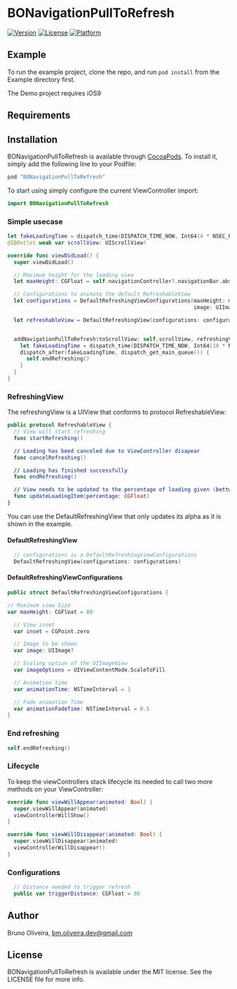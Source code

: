 # BONavigationPullToRefresh

[![Version](https://img.shields.io/cocoapods/v/BONavigationPullToRefresh.svg?style=flat)](http://cocoapods.org/pods/BONavigationPullToRefresh)
[![License](https://img.shields.io/cocoapods/l/BONavigationPullToRefresh.svg?style=flat)](http://cocoapods.org/pods/BONavigationPullToRefresh)
[![Platform](https://img.shields.io/cocoapods/p/BONavigationPullToRefresh.svg?style=flat)](http://cocoapods.org/pods/BONavigationPullToRefresh)

## Example

To run the example project, clone the repo, and run `pod install` from the Example directory first.

The Demo project requires iOS9

## Requirements


## Installation

BONavigationPullToRefresh is available through [CocoaPods](http://cocoapods.org). To install
it, simply add the following line to your Podfile:

```ruby
pod "BONavigationPullToRefresh"
```

To start using simply configure the current ViewController import:

```swift
import BONavigationPullToRefresh
```

### Simple usecase

```swift 
let fakeLoadingTime = dispatch_time(DISPATCH_TIME_NOW, Int64(4 * NSEC_PER_SEC))
@IBOutlet weak var scrollView: UIScrollView!

override func viewDidLoad() {
  super.viewDidLoad()

  // Maximum height for the loading view
  let maxHeight: CGFloat = self.navigationController?.navigationBar.absoluteHeight ?? 10

  // Configurations to animate the default RefreshableView
  let configurations = DefaultRefreshingViewConfigurations(maxHeight: maxHeight,
                                                           image: UIImage(named: "sample"))

  let refreshableView = DefaultRefreshingView(configurations: configurations)


  addNavigationPullToRefresh(toScrollView: self.scrollView, refreshingView: refreshableView) {
    let fakeLoadingTime = dispatch_time(DISPATCH_TIME_NOW, Int64(10 * NSEC_PER_SEC))
    dispatch_after(fakeLoadingTime, dispatch_get_main_queue()) {
      self.endRefreshing()
    }
  }
}
```




### RefreshingView
The refreshingView is a UIView that conforms to protocol RefreshableView:

```swift
public protocol RefreshableView {
  // View will start refreshing 
  func startRefreshing()

  // Loading has beed canceled due to ViewController disapear
  func cancelRefreshing()

  // Loading has finished successfully
  func endRefreshing()

  // View needs to be updated to the percentage of loading given (bettween 0 - 1)
  func updateLoadingItem(percentage: CGFloat)
}
```
You can use the DefaultRefreshingView that only updates its alpha as it is shown in the example.

#### DefaultRefreshingView

```swift
  // configurations is a DefaultRefreshingViewConfigurations
  DefaultRefreshingView(configurations: configurations)
```

#### DefaultRefreshingViewConfigurations

```swift
public struct DefaultRefreshingViewConfigurations {

// Maximum view Size
var maxHeight: CGFloat = 80

  // View inset
  var inset = CGPoint.zero

  // Image to be shown
  var image: UIImage?

  // Scaling option of the UIImageView
  var imageOptions = UIViewContentMode.ScaleToFill

  // Animation time
  var animationTime: NSTimeInterval = 1

  // Fade animation Time
  var animationFadeTime: NSTimeInterval = 0.5
}
```

### End refreshing

```swift
self.endRefreshing()
```

### Lifecycle
To keep the viewControllers stack lifecycle its needed to call two more methods on your ViewController:

```swift
override func viewWillAppear(animated: Bool) {
  super.viewWillAppear(animated)
  viewControllerWillShow()
}

override func viewWillDisappear(animated: Bool) {
  super.viewWillDisappear(animated)
  viewControllerWillDisappear()
}
```

### Configurations

```swift
  // Distance needed to trigger refresh
  public var triggerDistance: CGFloat = 80

```

## Author

Bruno Oliveira, bm.oliveira.dev@gmail.com

## License

BONavigationPullToRefresh is available under the MIT license. See the LICENSE file for more info.

